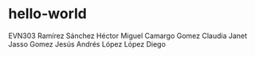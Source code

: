 # hello-world
EVN303
Ramírez Sánchez Héctor Miguel
Camargo Gomez Claudia Janet
Jasso Gomez Jesús Andrés
López López Diego


